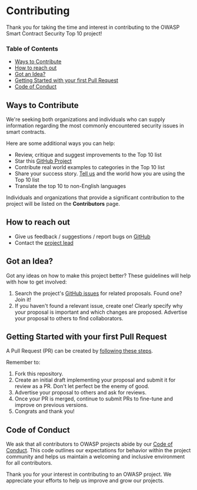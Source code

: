 # Contributing

Thank you for taking the time and interest in contributing to the OWASP Smart Contract Security Top 10 project!

### Table of Contents

- [Ways to Contribute](#ways-to-contribute)
- [How to reach out](#how-to-reach-out)
- [Got an Idea?](#got-an-idea)
- [Getting Started with your first Pull Request](#getting-started-with-your-first-pull-request)
- [Code of Conduct](#code-of-conduct)


## Ways to Contribute

We're seeking both organizations and individuals who can supply information regarding the most commonly encountered security issues in smart contracts.

Here are some additional ways you can help:

- Review, critique and suggest improvements to the Top 10 list
- Star this [GitHub Project](https://github.com/OWASP/www-project-smart-contract-security-top-10)
- Contribute real world examples to categories in the Top 10 list
- Share your success story. [Tell us](mailto:jinson@owasp.org) and the world how you are using the Top 10 list
- Translate the top 10 to non-English languages

Individuals and organizations that provide a significant contribution to the project will be listed on the **Contributors** page.

## How to reach out

- Give us feedback / suggestions / report bugs on [GitHub](https://github.com/OWASP/www-project-smart-contract-security-top-10)
- Contact the [project lead](mailto:jinson@owasp.org)

## Got an Idea?

Got any ideas on how to make this project better? These guidelines will help with how to get involved:

1. Search the project's [GitHub issues](https://github.com/OWASP/www-project-smart-contract-security-top-10/issues) for related proposals. Found one? Join it!
2. If you haven't found a relevant issue, create one! Clearly specify why your proposal is important and which changes are proposed. Advertise your proposal to others to find collaborators.

## Getting Started with your first Pull Request

A Pull Request (PR) can be created by [following these steps](https://docs.github.com/en/pull-requests/collaborating-with-pull-requests/proposing-changes-to-your-work-with-pull-requests/creating-a-pull-request-from-a-fork).

Remember to:

1. Fork this repository.
2. Create an initial draft implementing your proposal and submit it for review as a PR. Don't let perfect be the enemy of good.
3. Advertise your proposal to others and ask for reviews.
4. Once your PR is merged, continue to submit PRs to fine-tune and improve on previous versions.
5. Congrats and thank you!

## Code of Conduct

We ask that all contributors to OWASP projects abide by our [Code of Conduct](https://owasp.org/www-policy/operational/code-of-conduct). This code outlines our expectations for behavior within the project community and helps us maintain a welcoming and inclusive environment for all contributors.

Thank you for your interest in contributing to an OWASP project. We appreciate your efforts to help us improve and grow our projects.
